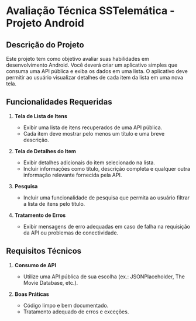 # Avaliação Técnica SSTelemática - Projeto Android

## Descrição do Projeto

Este projeto tem como objetivo avaliar suas habilidades em desenvolvimento Android. Você deverá criar um aplicativo simples que consuma uma API pública e exiba os dados em uma lista. O aplicativo deve permitir ao usuário visualizar detalhes de cada item da lista em uma nova tela.

## Funcionalidades Requeridas

1. **Tela de Lista de Itens**
    - Exibir uma lista de itens recuperados de uma API pública.
    - Cada item deve mostrar pelo menos um título e uma breve descrição.

2. **Tela de Detalhes do Item**
    - Exibir detalhes adicionais do item selecionado na lista.
    - Incluir informações como título, descrição completa e qualquer outra informação relevante fornecida pela API.

3. **Pesquisa**
    - Incluir uma funcionalidade de pesquisa que permita ao usuário filtrar a lista de itens pelo título.

4. **Tratamento de Erros**
    - Exibir mensagens de erro adequadas em caso de falha na requisição da API ou problemas de conectividade.

## Requisitos Técnicos

1. **Consumo de API**
    - Utilize uma API pública de sua escolha (ex.: JSONPlaceholder, The Movie Database, etc.).

2. **Boas Práticas**
    - Código limpo e bem documentado.
    - Tratamento adequado de erros e exceções.